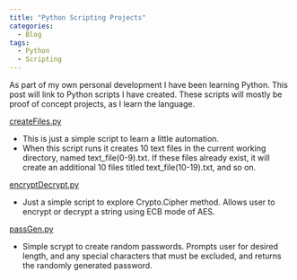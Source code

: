 ```yaml
---
title: "Python Scripting Projects"
categories:
  - Blog
tags:
  - Python
  - Scripting
---
```


As part of my own personal development I have been learning Python.
This post will link to Python scripts I have created. These scripts will mostly be proof of concept projects, as I learn the language.

[createFiles.py](https://github.com/Klamael22/pythonProjects/tree/e4cb8135a0c6b0827ca0cf0ef110e75b01cd2819/createFiles)
- This is just a simple script to learn a little automation.
- When this script runs it creates 10 text files in the current working directory, named text_file(0-9).txt. If these files already exist, it will create an additional 10 files titled text_file(10-19).txt, and so on.

[encryptDecrypt.py](https://github.com/Klamael22/pythonProjects/tree/e4cb8135a0c6b0827ca0cf0ef110e75b01cd2819/encryption)
- Just a simple script to explore Crypto.Cipher method. Allows user to encrypt or decrypt a string using ECB mode of AES.

[passGen.py](https://github.com/Klamael22/pythonProjects/tree/e4cb8135a0c6b0827ca0cf0ef110e75b01cd2819/password%20generator)
- Simple scrypt to create random passwords. Prompts user for desired length, and any special characters that must be excluded, and returns the randomly generated password.